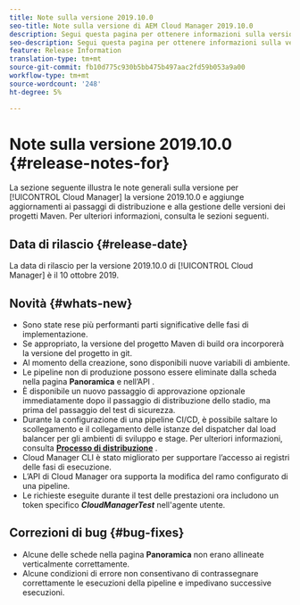 ```yaml
---
title: Note sulla versione 2019.10.0
seo-title: Note sulla versione di AEM Cloud Manager 2019.10.0
description: Segui questa pagina per ottenere informazioni sulla versione 2019.10.0 di Cloud Manager.
seo-description: Segui questa pagina per ottenere informazioni sulla versione 2019.10.0 di AEM Cloud Manager.
feature: Release Information
translation-type: tm+mt
source-git-commit: fb10d775c930b5bb475b497aac2fd59b053a9a00
workflow-type: tm+mt
source-wordcount: '248'
ht-degree: 5%

---
```


# Note sulla versione 2019.10.0 {#release-notes-for}

La sezione seguente illustra le note generali sulla versione per [!UICONTROL Cloud Manager] la versione 2019.10.0 e aggiunge aggiornamenti ai passaggi di distribuzione e alla gestione delle versioni dei progetti Maven.
Per ulteriori informazioni, consulta le sezioni seguenti.

## Data di rilascio {#release-date}

La data di rilascio per la versione 2019.10.0 di [!UICONTROL Cloud Manager] è il 10 ottobre 2019.

## Novità {#whats-new}

* Sono state rese più performanti parti significative delle fasi di implementazione.
* Se appropriato, la versione del progetto Maven di build ora incorporerà la versione del progetto in git.
* Al momento della creazione, sono disponibili nuove variabili di ambiente.
* Le pipeline non di produzione possono essere eliminate dalla scheda nella pagina **Panoramica** e nell’API .
* È disponibile un nuovo passaggio di approvazione opzionale immediatamente dopo il passaggio di distribuzione dello stadio, ma prima del passaggio del test di sicurezza.
* Durante la configurazione di una pipeline CI/CD, è possibile saltare lo scollegamento e il collegamento delle istanze del dispatcher dal load balancer per gli ambienti di sviluppo e stage.
Per ulteriori informazioni, consulta **[Processo di distribuzione](deploying-code.md#deployment-process)** .
* Cloud Manager CLI è stato migliorato per supportare l’accesso ai registri delle fasi di esecuzione.
* L’API di Cloud Manager ora supporta la modifica del ramo configurato di una pipeline.
* Le richieste eseguite durante il test delle prestazioni ora includono un token specifico ***CloudManagerTest*** nell&#39;agente utente.

## Correzioni di bug {#bug-fixes}

* Alcune delle schede nella pagina **Panoramica** non erano allineate verticalmente correttamente.
* Alcune condizioni di errore non consentivano di contrassegnare correttamente le esecuzioni della pipeline e impedivano successive esecuzioni.
